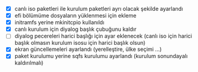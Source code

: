 
 - [x] canlı iso paketleri ile kurulum paketleri ayrı olacak şekilde ayarlandı
 - [x] efi bölümüme dosyaların yüklenmesi için ekleme
 - [x] initramfs yerine mkinitcpio kullanıldı
 - [x] canlı kurulum için diyalog başlık çubuğunu kaldır
 - [ ] diyalog pecereleri harici başlığı için ayar eklenecek (canlı iso için harici başlık olmasın kurulum isosu için harici başlık olsun)
 - [x] ekran güncellemeleri ayarlandı (yerelleştire, ülke seçimi ...)
 - [x] paket kurulumu yerine sqfs kurulumu ayarlandı
    (kurulum sonundayalı kaldırılmalı)
